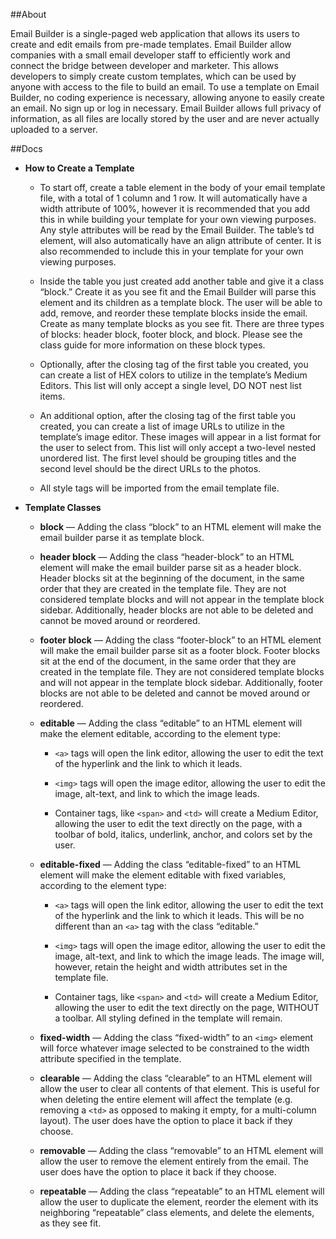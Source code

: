 ##About

Email Builder is a single-paged web application that allows its users to create and edit emails from pre-made templates. Email Builder allow companies with a small email developer staff to efficiently work and connect the bridge between developer and marketer. This allows developers to simply create custom templates, which can be used by anyone with access to the file to build an email. To use a template on Email Builder, no coding experience is necessary, allowing anyone to easily create an email. No sign up or log in necessary. Email Builder allows full privacy of information, as all files are locally stored by the user and are never actually uploaded to a server.

##Docs

- **How to Create a Template**
  - To start off, create a table element in the body of your email template file, with a total of 1 column and 1 row. It will automatically have a width attribute of 100%, however it is recommended that you add this in while building your template for your own viewing purposes. Any style attributes will be read by the Email Builder. The table’s td element, will also automatically have an align attribute of center. It is also recommended to include this in your template for your own viewing purposes.

  - Inside the table you just created add another table and give it a class “block.” Create it as you see fit and the Email Builder will parse this element and its children as a template block. The user will be able to add, remove, and reorder these template blocks inside the email. Create as many template blocks as you see fit. There are three types of blocks: header block, footer block, and block. Please see the class guide for more information on these block types.

  - Optionally, after the closing tag of the first table you created, you can create a list of HEX colors to utilize in the template’s Medium Editors. This list will only accept a single level, DO NOT nest list items.

  - An additional option, after the closing tag of the first table you created, you can create a list of image URLs to utilize in the template’s image editor. These images will appear in a list format for the user to select from. This list will only accept a two-level nested unordered list. The first level should be grouping titles and the second level should be the direct URLs to the photos.

  - All style tags will be imported from the email template file.

- **Template Classes**
  - **block** — Adding the class “block” to an HTML element will make the email builder parse it as template block.

  - **header block** — Adding the class “header-block” to an HTML element will make the email builder parse sit as a header block. Header blocks sit at the beginning of the document, in the same order that they are created in the template file. They are not considered template blocks and will not appear in the template block sidebar. Additionally, header blocks are not able to be deleted and cannot be moved around or reordered.

  - **footer block** — Adding the class “footer-block” to an HTML element will make the email builder parse sit as a footer block. Footer blocks sit at the end of the document, in the same order that they are created in the template file. They are not considered template blocks and will not appear in the template block sidebar. Additionally, footer blocks are not able to be deleted and cannot be moved around or reordered.

  - **editable** — Adding the class “editable” to an HTML element will make the element editable, according to the element type:

    - `<a>` tags will open the link editor, allowing the user to edit the text of the hyperlink and the link to which it leads.
      
    - `<img>` tags will open the image editor, allowing the user to edit the image, alt-text, and link to which the image leads.
    
    - Container tags, like `<span>` and `<td>` will create a Medium Editor, allowing the user to edit the text directly on the page, with a toolbar of bold, italics, underlink, anchor, and colors set by the user.

  - **editable-fixed** — Adding the class “editable-fixed” to an HTML element will make the element editable with fixed variables, according to the element type:

    - `<a>` tags will open the link editor, allowing the user to edit the text of the hyperlink and the link to which it leads. This will be no different than an `<a>` tag with the class “editable.”
    
    - `<img>` tags will open the image editor, allowing the user to edit the image, alt-text, and link to which the image leads. The image will, however, retain the height and width attributes set in the template file.

    - Container tags, like `<span>` and `<td>` will create a Medium Editor, allowing the user to edit the text directly on the page, WITHOUT a toolbar. All styling defined in the template will remain.

  - **fixed-width** — Adding the class “fixed-width” to an `<img>` element will force whatever image selected to be constrained to the width attribute specified in the template.

  - **clearable** — Adding the class “clearable” to an HTML element will allow the user to clear all contents of that element. This is useful for when deleting the entire element will affect the template (e.g. removing a `<td>` as opposed to making it empty, for a multi-column layout). The user does have the option to place it back if they choose.

  - **removable** — Adding the class “removable” to an HTML element will allow the user to remove the element entirely from the email. The user does have the option to place it back if they choose.

  - **repeatable** — Adding the class “repeatable” to an HTML element will allow the user to duplicate the element, reorder the element with its neighboring “repeatable” class elements, and delete the elements, as they see fit.